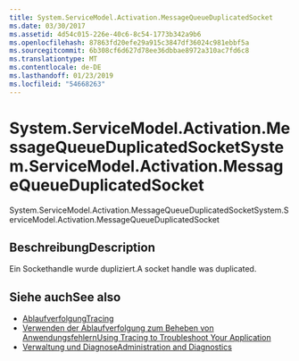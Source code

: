 ```yaml
---
title: System.ServiceModel.Activation.MessageQueueDuplicatedSocket
ms.date: 03/30/2017
ms.assetid: 4d54c015-226e-40c6-8c54-1773b342a9b6
ms.openlocfilehash: 87863fd20efe29a915c3847df36024c981ebbf5a
ms.sourcegitcommit: 6b308cf6d627d78ee36dbbae8972a310ac7fd6c8
ms.translationtype: MT
ms.contentlocale: de-DE
ms.lasthandoff: 01/23/2019
ms.locfileid: "54668263"
---
```

# <a name="systemservicemodelactivationmessagequeueduplicatedsocket"></a><span data-ttu-id="cb9a1-102">System.ServiceModel.Activation.MessageQueueDuplicatedSocket</span><span class="sxs-lookup"><span data-stu-id="cb9a1-102">System.ServiceModel.Activation.MessageQueueDuplicatedSocket</span></span>
<span data-ttu-id="cb9a1-103">System.ServiceModel.Activation.MessageQueueDuplicatedSocket</span><span class="sxs-lookup"><span data-stu-id="cb9a1-103">System.ServiceModel.Activation.MessageQueueDuplicatedSocket</span></span>  
  
## <a name="description"></a><span data-ttu-id="cb9a1-104">Beschreibung</span><span class="sxs-lookup"><span data-stu-id="cb9a1-104">Description</span></span>  
 <span data-ttu-id="cb9a1-105">Ein Sockethandle wurde dupliziert.</span><span class="sxs-lookup"><span data-stu-id="cb9a1-105">A socket handle was duplicated.</span></span>  
  
## <a name="see-also"></a><span data-ttu-id="cb9a1-106">Siehe auch</span><span class="sxs-lookup"><span data-stu-id="cb9a1-106">See also</span></span>
- [<span data-ttu-id="cb9a1-107">Ablaufverfolgung</span><span class="sxs-lookup"><span data-stu-id="cb9a1-107">Tracing</span></span>](../../../../../docs/framework/wcf/diagnostics/tracing/index.md)
- [<span data-ttu-id="cb9a1-108">Verwenden der Ablaufverfolgung zum Beheben von Anwendungsfehlern</span><span class="sxs-lookup"><span data-stu-id="cb9a1-108">Using Tracing to Troubleshoot Your Application</span></span>](../../../../../docs/framework/wcf/diagnostics/tracing/using-tracing-to-troubleshoot-your-application.md)
- [<span data-ttu-id="cb9a1-109">Verwaltung und Diagnose</span><span class="sxs-lookup"><span data-stu-id="cb9a1-109">Administration and Diagnostics</span></span>](../../../../../docs/framework/wcf/diagnostics/index.md)
